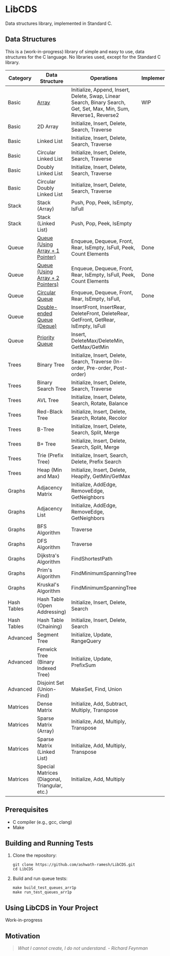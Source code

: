 # LibCDS

Data structures library, implemented in Standard C.

## Data Structures

This is a (work-in-progress) library of simple and easy to use, data structures for the C language.
No libraries used, except for the Standard C library.

| Category    | Data Structure                                    | Operations                                                                                                          | Implemented | Interface | Implementation     |
| ----------- | ------------------------------------------------- | ------------------------------------------------------------------------------------------------------------------- | ----------- | --------- | ------------------ |
| Basic       | [Array](docs/arrays.md)                           | Initialize, Append, Insert, Delete, Swap, Linear Search, Binary Search, Get, Set, Max, Min, Sum, Reverse1, Reverse2 | WIP         | `array.h` | `array.c`          |
| Basic       | 2D Array                                          | Initialize, Insert, Delete, Search, Traverse                                                                        |             |           |                    |
| Basic       | Linked List                                       | Initialize, Insert, Delete, Search, Traverse                                                                        |             |           |                    |
| Basic       | Circular Linked List                              | Initialize, Insert, Delete, Search, Traverse                                                                        |             |           |                    |
| Basic       | Doubly Linked List                                | Initialize, Insert, Delete, Search, Traverse                                                                        |             |           |                    |
| Basic       | Circular Doubly Linked List                       | Initialize, Insert, Delete, Search, Traverse                                                                        |             |           |                    |
| Stack       | Stack (Array)                                     | Push, Pop, Peek, IsEmpty, IsFull                                                                                    |             |           |                    |
| Stack       | Stack (Linked List)                               | Push, Pop, Peek, IsEmpty                                                                                            |             |           |                    |
| Queue       | [Queue (Using Array + 1 Pointer)](docs/queue.md)  | Enqueue, Dequeue, Front, Rear, IsEmpty, IsFull, Peek, Count Elements                                                | Done        | `queue.h` | `queue_arr1p.c`    |
| Queue       | [Queue (Using Array + 2 Pointers)](docs/queue.md) | Enqueue, Dequeue, Front, Rear, IsEmpty, IsFull, Peek, Count Elements                                                | Done        | `queue.h` | `queue_arr2p.c`    |
| Queue       | [Circular Queue](docs/queue.md)                   | Enqueue, Dequeue, Front, Rear, IsEmpty, IsFull,                                                                     | Done        | `queue.h` | `queue_circular.c` |
| Queue       | [Double-ended Queue (Deque)](docs/queue.md)       | InsertFront, InsertRear, DeleteFront, DeleteRear, GetFront, GetRear, IsEmpty, IsFull                                |             |           |                    |
| Queue       | [Priority Queue](docs/queue.md)                   | Insert, DeleteMax/DeleteMin, GetMax/GetMin                                                                          |             |           |                    |
| Trees       | Binary Tree                                       | Initialize, Insert, Delete, Search, Traverse (In-order, Pre-order, Post-order)                                      |             |           |                    |
| Trees       | Binary Search Tree                                | Initialize, Insert, Delete, Search, Traverse                                                                        |             |           |                    |
| Trees       | AVL Tree                                          | Initialize, Insert, Delete, Search, Rotate, Balance                                                                 |             |           |                    |
| Trees       | Red-Black Tree                                    | Initialize, Insert, Delete, Search, Rotate, Recolor                                                                 |             |           |                    |
| Trees       | B-Tree                                            | Initialize, Insert, Delete, Search, Split, Merge                                                                    |             |           |                    |
| Trees       | B+ Tree                                           | Initialize, Insert, Delete, Search, Split, Merge                                                                    |             |           |                    |
| Trees       | Trie (Prefix Tree)                                | Initialize, Insert, Search, Delete, Prefix Search                                                                   |             |           |                    |
| Trees       | Heap (Min and Max)                                | Initialize, Insert, Delete, Heapify, GetMin/GetMax                                                                  |             |           |                    |
| Graphs      | Adjacency Matrix                                  | Initialize, AddEdge, RemoveEdge, GetNeighbors                                                                       |             |           |                    |
| Graphs      | Adjacency List                                    | Initialize, AddEdge, RemoveEdge, GetNeighbors                                                                       |             |           |                    |
| Graphs      | BFS Algorithm                                     | Traverse                                                                                                            |             |           |                    |
| Graphs      | DFS Algorithm                                     | Traverse                                                                                                            |             |           |                    |
| Graphs      | Dijkstra's Algorithm                              | FindShortestPath                                                                                                    |             |           |                    |
| Graphs      | Prim's Algorithm                                  | FindMinimumSpanningTree                                                                                             |             |           |                    |
| Graphs      | Kruskal's Algorithm                               | FindMinimumSpanningTree                                                                                             |             |           |                    |
| Hash Tables | Hash Table (Open Addressing)                      | Initialize, Insert, Delete, Search                                                                                  |             |           |                    |
| Hash Tables | Hash Table (Chaining)                             | Initialize, Insert, Delete, Search                                                                                  |             |           |                    |
| Advanced    | Segment Tree                                      | Initialize, Update, RangeQuery                                                                                      |             |           |                    |
| Advanced    | Fenwick Tree (Binary Indexed Tree)                | Initialize, Update, PrefixSum                                                                                       |             |           |                    |
| Advanced    | Disjoint Set (Union-Find)                         | MakeSet, Find, Union                                                                                                |             |           |                    |
| Matrices    | Dense Matrix                                      | Initialize, Add, Subtract, Multiply, Transpose                                                                      |             |           |                    |
| Matrices    | Sparse Matrix (Array)                             | Initialize, Add, Multiply, Transpose                                                                                |             |           |                    |
| Matrices    | Sparse Matrix (Linked List)                       | Initialize, Add, Multiply, Transpose                                                                                |             |           |                    |
| Matrices    | Special Matrices (Diagonal, Triangular, etc.)     | Initialize, Add, Multiply                                                                                           |             |           |                    |

## Prerequisites

- C compiler (e.g., gcc, clang)
- Make

## Building and Running Tests

1. Clone the repository:

   ```
   git clone https://github.com/ashwath-ramesh/LibCDS.git
   cd LibCDS
   ```

2. Build and run queue tests:
   ```
   make build_test_queues_arr1p
   make run_test_queues_arr1p
   ```

## Using LibCDS in Your Project

Work-in-progress

## Motivation

> _What I cannot create, I do not understand. - Richard Feynman_
